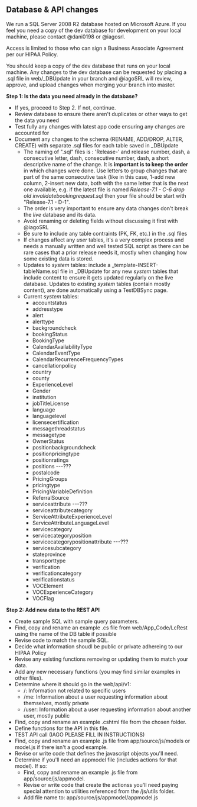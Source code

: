 ## Database & API changes
We run a SQL Server 2008 R2 database hosted on Microsoft Azure. If you feel you need a copy of the dev database for development on your local machine, please contact @dani0198 or @iagosrl. 

Access is limited to those who can sign a Business Associate Agreement per our HIPAA Policy.

You should keep a copy of the dev database that runs on your local machine. Any changes to the dev database can be requested by placing a .sql file in web/_DBUpdate in your branch and @iagoSRL will review, approve, and upload changes when merging your branch into master.

**Step 1: Is the data you need already in the database?**
- If yes, proceed to Step 2. If not, continue.
- Review database to ensure there aren't duplicates or other ways to get the data you need
- Test fully any changes with latest app code ensuring any changes are accounted for
- Document any changes to the schema (RENAME, ADD/DROP, ALTER, CREATE) with separate .sql files for each table saved in _DBUpdate
  - The naming of ".sql" files is : 'Release-' and release number, dash, a consecutive letter, dash, consecutive number, dash, a short descriptive name of the change. It is **important is to keep the order** in which changes were done. Use letters to group changes that are part of the same consecutive task (like in this case, 1-add new column, 2-insert new data, both with the same letter that is the next one available, e.g. if the latest file is named *Release-7.1 - C-6 drop old invalidatebookingrequest.sql* then your file should be start with "Release-7.1 - D-1".
  - The order is very important to ensure any data changes don't break the *live* database and its data.
  - Avoid renaming or deleting fields without discussing it first with @iagoSRL
  - Be sure to include any table contraints (PK, FK, etc.) in the .sql files
  - If changes affect any *user* tables, it's a very complex process and needs a manually written and well tested SQL script as there can be rare cases that a prior release needs it, mostly when changing how some existing data is stored.
  - Updates to *system* tables: include a _template-INSERT-tableName.sql file in _DBUpdate for any new *system* tables that include content to ensure it gets updated regularly on the live database. Updates to existing *system* tables (contain mostly content), are done automatically using a TestDBSync page.
  - Current *system* tables:
    - accountstatus
    - addresstype
    - alert
    - alerttype
    - backgroundcheck
    - bookingStatus
    - BookingType
    - CalendarAvailabilityType
    - CalendarEventType
    - CalendarRecurrenceFrequencyTypes
    - cancellationpolicy
    - country
    - county
    - ExperienceLevel
    - Gender
    - institution
    - jobTitleLicense
    - language
    - languagelevel
    - licensecertification
    - messagethreadstatus
    - messagetype
    - OwnerStatus
    - positionbackgroundcheck
    - positionpricingtype
    - positionratings
    - positions ---???
    - postalcode
    - PricingGroups
    - pricingtype
    - PricingVariableDefinition
    - ReferralSource
    - serviceattribute ---???
    - serviceattributecategory
    - ServiceAttributeExperienceLevel
    - ServiceAttributeLanguageLevel
    - servicecategory
    - servicecategoryposition
    - servicecategorypositionattribute ---???
    - servicesubcategory
    - stateprovince
    - transporttype
    - verification
    - verificationcategory
    - verificationstatus
    - VOCElement
    - VOCExperienceCategory
    - VOCFlag

**Step 2: Add new data to the REST API**
- Create sample SQL with sample query parameters. 
- Find, copy and rename an example .cs file from web/App_Code/LcRest using the name of the DB table if possible
- Revise code to match the sample SQL. 
- Decide what information shoudl be public or private adhereing to our HIPAA Policy
- Revise any existing functions removing or updating them to match your data.
- Add any new necessary functions (you may find similar examples in other files).
- Determine where it should go in the web/api/v1:
  - /: Information not related to specific users
  - /me: Information about a user requesting information about themselves, mostly private  
  - /user: Information about a user requesting information about another user, mostly public  
- Find, copy and rename an example .cshtml file from the chosen folder.
- Define functions for the API in this file.
- TEST API call (IAGO PLEASE FILL IN INSTRUCTIONS)
- Find, copy and rename an example .js file from app/source/js/models or model.js if there isn't a good example.
- Revise or write code that defines the javascript objects you'll need.
- Determine if you'll need an appmodel file (includes actions for that model). If so: 
  - Find, copy and rename an example .js file from app/source/js/appmodel.
  - Revise or write code that create the actionss you'll need paying special attention to utilities referenced from the /js/utils folder.
  - Add file name to: app/source/js/appmodel/appmodel.js